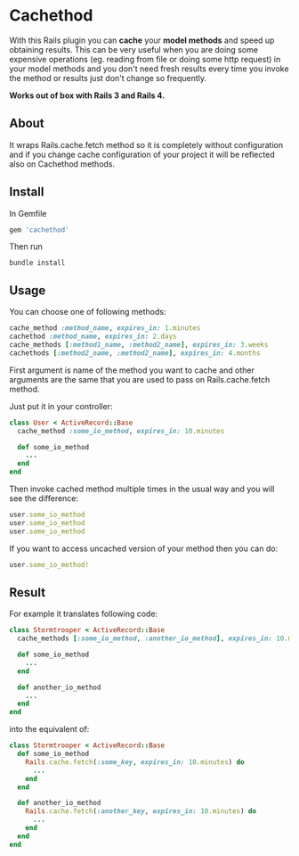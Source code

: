 # Cachethod

With this Rails plugin you can **cache** your **model methods** and speed up
obtaining results. This can be very useful when you are doing some
expensive operations (eg. reading from file or doing some http request)
in your model methods and you don't need fresh results every time you
invoke the method or results just don't change so frequently.

**Works out of box with Rails 3 and Rails 4.**

## About

It wraps Rails.cache.fetch method so it is completely without
configuration and if you change cache configuration of your project it
will be reflected also on Cachethod methods.

## Install

In Gemfile

```ruby
gem 'cachethod'
```

Then run

```
bundle install
```

## Usage

You can choose one of following methods:

```ruby
cache_method :method_name, expires_in: 1.minutes
cachethod :method_name, expires_in: 2.days
cache_methods [:method1_name, :method2_name], expires_in: 3.weeks
cachethods [:method2_name, :method2_name], expires_in: 4.months
```

First argument is name of the method you want to cache and other
arguments are the same that you are used to pass on Rails.cache.fetch
method.

Just put it in your controller:

```ruby
class User < ActiveRecord::Base
  cache_method :some_io_method, expires_in: 10.minutes

  def some_io_method
    ...
  end
end
```

Then invoke cached method multiple times in the usual way and you will
see the difference:

```ruby
user.some_io_method
user.some_io_method
user.some_io_method
```

If you want to access uncached version of your method then you can do:

```ruby
user.some_io_method!
```

## Result

For example it translates following code:

```ruby
class Stormtrooper < ActiveRecord::Base
  cache_methods [:some_io_method, :another_io_method], expires_in: 10.minutes

  def some_io_method
    ...
  end

  def another_io_method
    ...
  end
end
```

into the equivalent of:

```ruby
class Stormtrooper < ActiveRecord::Base
  def some_io_method
    Rails.cache.fetch(:some_key, expires_in: 10.minutes) do
      ...
    end
  end

  def another_io_method
    Rails.cache.fetch(:another_key, expires_in: 10.minutes) do
      ...
    end
  end
end
```
